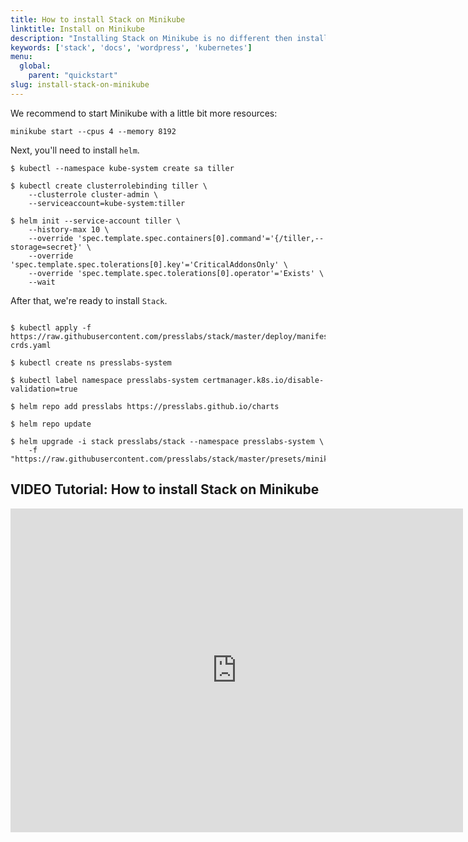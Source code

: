 ```yaml
---
title: How to install Stack on Minikube
linktitle: Install on Minikube
description: "Installing Stack on Minikube is no different then installing it on another Kubernetes cluster."
keywords: ['stack', 'docs', 'wordpress', 'kubernetes']
menu:
  global:
    parent: "quickstart"
slug: install-stack-on-minikube
---
```


We recommend to start Minikube with a little bit more resources:

```shell
minikube start --cpus 4 --memory 8192
```

Next, you'll need to install `helm`.

``` shell
$ kubectl --namespace kube-system create sa tiller

$ kubectl create clusterrolebinding tiller \
    --clusterrole cluster-admin \
    --serviceaccount=kube-system:tiller

$ helm init --service-account tiller \
    --history-max 10 \
    --override 'spec.template.spec.containers[0].command'='{/tiller,--storage=secret}' \
    --override 'spec.template.spec.tolerations[0].key'='CriticalAddonsOnly' \
    --override 'spec.template.spec.tolerations[0].operator'='Exists' \
    --wait
```

After that, we're ready to install `Stack`.

``` shell

$ kubectl apply -f https://raw.githubusercontent.com/presslabs/stack/master/deploy/manifests/00-crds.yaml

$ kubectl create ns presslabs-system

$ kubectl label namespace presslabs-system certmanager.k8s.io/disable-validation=true

$ helm repo add presslabs https://presslabs.github.io/charts

$ helm repo update

$ helm upgrade -i stack presslabs/stack --namespace presslabs-system \
    -f "https://raw.githubusercontent.com/presslabs/stack/master/presets/minikube.yaml"
```


## VIDEO Tutorial: How to install Stack on Minikube

<iframe width="724" height="518"
src="https://www.youtube.com/embed/fQaMWBchrfc"
frameborder="0"
allow="accelerometer; autoplay; encrypted-media; gyroscope; picture-in-picture"
allowfullscreen></iframe>
